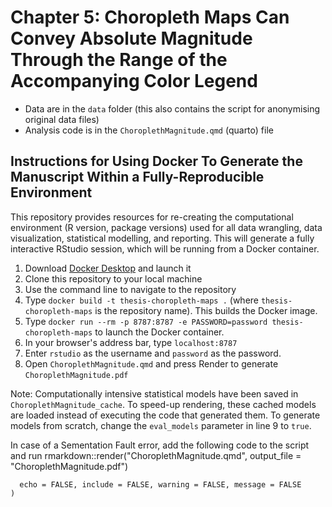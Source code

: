 # Chapter 5: Choropleth Maps Can Convey Absolute Magnitude Through the Range of the Accompanying Color Legend

* Data are in the `data` folder (this also contains the script for anonymising original data files)
* Analysis code is in the `ChoroplethMagnitude.qmd` (quarto) file

## Instructions for Using Docker To Generate the Manuscript Within a Fully-Reproducible Environment

This repository provides resources for re-creating the computational environment (R version, package versions) used for all data wrangling, data visualization, statistical modelling, and reporting. This will generate a fully interactive RStudio session, which will be running from a Docker container.

1. Download [Docker Desktop](https://www.docker.com) and launch it
2. Clone this repository to your local machine
3. Use the command line to navigate to the repository
4. Type `docker build -t thesis-choropleth-maps .` (where `thesis-choropleth-maps` is the repository name). This builds the Docker image.
5. Type `docker run --rm -p 8787:8787 -e PASSWORD=password thesis-choropleth-maps` to launch the Docker container.
6. In your browser's address bar, type `localhost:8787`
7. Enter `rstudio` as the username and `password` as the password. 
8. Open `ChoroplethMagnitude.qmd` and press Render to generate `ChoroplethMagnitude.pdf`

Note: Computationally intensive statistical models have been saved in `ChoroplethMagnitude_cache`. To speed-up rendering, these cached models are loaded instead of executing the code that generated them. To generate models from scratch, change the `eval_models` parameter in line 9 to `true`.

In case of a Sementation Fault error, add the following code to the script and run rmarkdown::render("ChoroplethMagnitude.qmd", output_file = "ChoroplethMagnitude.pdf")

```knitr::opts_chunk$set(
  echo = FALSE, include = FALSE, warning = FALSE, message = FALSE
)
```
